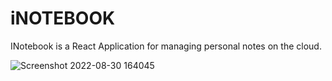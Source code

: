 # iNOTEBOOK

INotebook is a React Application for managing personal notes on the cloud.

![Screenshot 2022-08-30 164045](https://user-images.githubusercontent.com/87568138/187423976-2c05ed59-6a7e-452d-a447-e42f0c955541.png)

